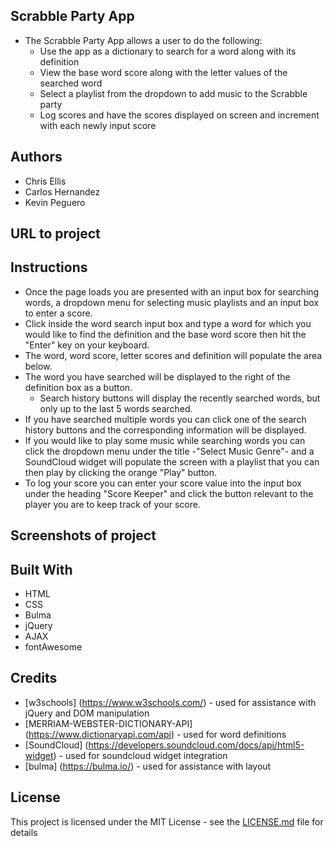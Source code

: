 ## Scrabble Party App
- The Scrabble Party App allows a user to do the following:
  - Use the app as a dictionary to search for a word along with its definition
  - View the base word score along with the letter values of the searched word
  - Select a playlist from the dropdown to add music to the Scrabble party
  - Log scores and have the scores displayed on screen and increment with each newly input score

## Authors
- Chris Ellis
- Carlos Hernandez
- Kevin Peguero

## URL to project


## Instructions
- Once the page loads you are presented with an input box for searching words, a dropdown menu for selecting music playlists and an input box to enter a score.
- Click inside the word search input box and type a word for which you would like to find the definition and the base word score then hit the "Enter" key on your keyboard.
- The word, word score, letter scores and definition will populate the area below.
- The word you have searched will be displayed to the right of the definition box as a button.
   * Search history buttons will display the recently searched words, but only up to the last 5 words searched.
- If you have searched multiple words you can click one of the search history buttons and the corresponding information will be displayed.
- If you would like to play some music while searching words you can click the dropdown menu under the title -"Select Music Genre"- and a SoundCloud widget will populate the screen with a playlist that you can then play by clicking the orange "Play" button.
- To log your score you can enter your score value into the input box under the heading "Score Keeper" and click the button relevant to the player you are to keep track of your score.




## Screenshots of project




## Built With

* HTML
* CSS
* Bulma
* jQuery
* AJAX
* fontAwesome

## Credits

* [w3schools] (https://www.w3schools.com/) - used for assistance with jQuery and DOM manipulation
* [MERRIAM-WEBSTER-DICTIONARY-API] (https://www.dictionaryapi.com/api) - used for word definitions
* [SoundCloud] (https://developers.soundcloud.com/docs/api/html5-widget) - used for soundcloud widget integration
* [bulma] (https://bulma.io/) - used for assistance with layout



## License

This project is licensed under the MIT License - see the [LICENSE.md](LICENSE.md) file for details




